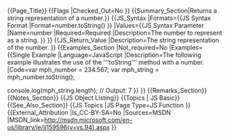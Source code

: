 {{Page_Title}}
{{Flags
|Checked_Out=No
}}
{{Summary_Section|Returns a string representation of a number.}}
{{JS_Syntax
|Formats={{JS Syntax Format
|Format=number.toString()
}}
|Values={{JS Syntax Parameter
|Name=number
|Required=Required
|Description=The number to represent as a string.
}}
}}
{{JS_Return_Value
|Description=The string representation of the number.
}}
{{Examples_Section
|Not_required=No
|Examples={{Single Example
|Language=JavaScript
|Description=The following example illustrates the use of the '''toString''' method with a number.
|Code=var mph_number = 234.567;
var mph_string = mph_number.toString();

console.log(mph_string.length);
 // Output: 7
}}
}}
{{Remarks_Section}}
{{Notes_Section}}
{{JS Object Listing}}
{{Topics | JS Basic}}
{{See_Also_Section}}
{{JS Topics
|JS Page Type=JS Function
}}
{{External_Attribution
|Is_CC-BY-SA=No
|Sources=MSDN
|MSDN_link=http://msdn.microsoft.com/en-us/library/ie/jj159596(v=vs.94).aspx
}}